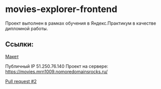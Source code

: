 # movies-explorer-frontend

Проект выполнен в рамках обучения в Яндекс.Практикум в качестве дипломной работы.

## Ссылки:

[Макет](https://www.figma.com/file/6FMWkB94wE7KTkcCgUXtnC/%D0%94%D0%B8%D0%BF%D0%BB%D0%BE%D0%BC%D0%BD%D1%8B%D0%B9-%D0%BF%D1%80%D0%BE%D0%B5%D0%BA%D1%82?type=design&node-id=1-10197&mode=design&t=GsVpIOPuSwnJyFaG-0/  "dark-4")

Публичный IP 51.250.76.140 
Проект на сервере: https://movies.mrn1009.nomoredomainsrocks.ru/

[Pull request #2](https://github.com/mrn1009/movies-explorer-frontend/pull/2)

